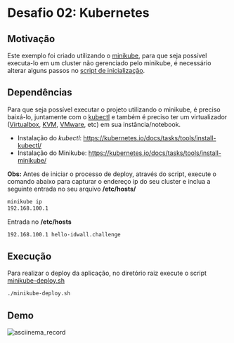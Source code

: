 # Desafio 02: Kubernetes

## Motivação

Este exemplo foi criado utilizando o [minikube](https://kubernetes.io/docs/setup/minikube/), para que seja possível executa-lo em um cluster não gerenciado pelo minikube, é necessário alterar alguns passos no [script de inicialização]().


## Dependências
Para que seja possível executar o projeto utilizando o minikube, é preciso baixá-lo, juntamente com o [kubectl]() e também é preciso ter um virtualizador ([Virtualbox](https://www.virtualbox.org/wiki/Downloads), [KVM](http://www.linux-kvm.org/), [VMware](https://www.vmware.com/products/fusion), etc) em sua instância/notebook.

* Instalação do _kubectl_: https://kubernetes.io/docs/tasks/tools/install-kubectl/
* Instalação do Minikube: https://kubernetes.io/docs/tasks/tools/install-minikube/


**Obs:** Antes de iniciar o processo de deploy, através do script, execute o comando abaixo para capturar o endereço ip do seu cluster e inclua a seguinte entrada no seu arquivo **/etc/hosts/**

```bash
minikube ip
192.168.100.1
```

Entrada no **/etc/hosts**
```bash
192.168.100.1 hello-idwall.challenge
```

## Execução 

Para realizar o deploy da aplicação, no diretório raiz execute o script [minikube-deploy.sh](https://github.com/aka-cafu/desafios-devops/blob/master/kubernetes/minikube-deploy.sh)

```bash
./minikube-deploy.sh
```

## Demo
![asciinema_record](http://i.imgur.com/7zOCsk9.gif)